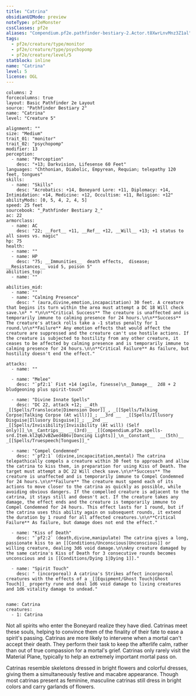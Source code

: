 ```yaml
---
title: "Catrina"
obsidianUIMode: preview
noteType: pf2eMonster
cssClasses: pf2e
aliases: "Compendium.pf2e.pathfinder-bestiary-2.Actor.t8XwrLnvMnz3Z1al" 
tags:
  - pf2e/creature/type/monitor
  - pf2e/creature/type/psychopomp
  - pf2e/creature/level/5
statblock: inline
name: "Catrina"
level: 5
license: OGL
---
```


```statblock
columns: 2
forcecolumns: true
layout: Basic Pathfinder 2e Layout
source: "Pathfinder Bestiary 2"
name: "Catrina"
level: "Creature 5"

alignment: ""
size: "Medium"
trait_01: "monitor"
trait_02: "psychopomp"
modifier: 13
perception:
  - name: "Perception"
    desc: "+13; Darkvision, Lifesense 60 Feet"
languages: "Chthonian, Diabolic, Empyrean, Requian; telepathy 120 feet, tongues"
skills:
  - name: "Skills"
    desc: "Acrobatics: +14, Boneyard Lore: +11, Diplomacy: +14, Intimidation: +14, Medicine: +12, Occultism: +11, Religion: +12"
abilityMods: [0, 5, 4, 2, 4, 5]
speed: 25 feet
sourcebook: "_Pathfinder Bestiary 2_"
ac: 22
armorclass:
  - name: AC
    desc: "22; __Fort__ +11, __Ref__ +12, __Will__ +13; +1 status to all saves vs. magic"
hp: 75
health:
  - name: ""
  - name: HP
    desc: "75; __Immunities__  death effects,  disease; __Resistances__ void 5, poison 5"
abilities_top:
  - name: ""

abilities_mid:
  - name: ""
  - name: "Calming Presence"
    desc: " (aura,divine,emotion,incapacitation) 30 feet. A creature that begins its turn within the area must attempt a DC 18 Will check save.\n* * *\n\n**Critical Success** The creature is unaffected and is temporarily immune to calming presence for 24 hours.\n\n**Success** The creature's attack rolls take a -1 status penalty for 1 round.\n\n**Failure** Any emotion effects that would affect the creature are suppressed and the creature can't use hostile actions. If the creature is subjected to hostility from any other creature, it ceases to be affected by calming presence and is temporarily immune to calming presence for 24 hours.\n\n**Critical Failure** As failure, but hostility doesn't end the effect."

attacks:
  - name: ""

  - name: "Melee"
    desc: "`pf2:1` Fist +14 (agile, finesse)\n__Damage__  2d8 + 2 bludgeoning plus spirit-touch"

  - name: "Divine Innate Spells"
    desc: "DC 22, attack +12; __4th __  _[[Spells/Translocate|Dimension Door]]_, _[[Spells/Talking Corpse|Talking Corpse (At will)]]_; __3rd __  _[[Spells/Illusory Disguise|Illusory Disguise]]_; __2nd __  _[[Spells/Invisibility|Invisibility (At will) (Self only)]]_\n__Cantrips__  __(3rd)__ _[[Compendium.pf2e.spells-srd.Item.kl2q6JvBZwed4B6v|Dancing Lights]]_\n__Constant__  __(5th)__ _[[Spells/Truespeech|Tongues]]_"

  - name: "Compel Condemned"
    desc: "`pf2:1` (divine,incapacitation,mental) The catrina telepathically compels a creature within 30 feet to approach and allow the catrina to kiss them, in preparation for using Kiss of Death. The target must attempt a DC 22 Will check save.\n\n**Success** The creature is unaffected and is temporarily immune to Compel Condemned for 24 hours.\n\n**Failure** The creature must spend each of its actions to move closer to the catrina as quickly as possible, while avoiding obvious dangers. If the compelled creature is adjacent to the catrina, it stays still and doesn't act. If the creature takes any damage, the effect ends and the creature is temporarily immune to Compel Condemned for 24 hours. This effect lasts for 1 round, but if the catrina uses this ability again on subsequent rounds, it extend the duration by 1 round for all affected creatures.\n\n**Critical Failure** As failure, but damage does not end the effect."

  - name: "Kiss of Death"
    desc: "`pf2:2` (death,divine,manipulate) The catrina gives a long, passionate kiss to an [[Conditions/Unconscious|Unconscious]] or willing creature, dealing 3d6 void damage.\n\nAny creature damaged by the same catrina's Kiss of Death for 3 consecutive rounds becomes unconscious and is [[Conditions/Dying 1|Dying 1]]."

  - name: "Spirit Touch"
    desc: " (incorporeal) A catrina's Strikes affect incorporeal creatures with the effects of a _[[Equipment/Ghost Touch|Ghost Touch]]_ property rune and deal 1d6 void damage to living creatures and 1d6 vitality damage to undead."
 
```

```encounter-table
name: Catrina
creatures:
  - 1: Catrina
```



Not all spirits who enter the Boneyard realize they have died. Catrinas meet these souls, helping to convince them of the finality of their fate to ease a spirit's passing. Catrinas are more likely to intervene when a mortal can't accept their death. They perform their task to keep the afterlife calm, rather than out of true compassion for a mortal's grief. Catrinas only rarely visit the Material Plane, typically to help an extremely important mortal pass on.

Catrinas resemble skeletons dressed in bright flowers and colorful dresses, giving them a simultaneously festive and macabre appearance. Though most catrinas present as feminine, masculine catrinas still dress in bright colors and carry garlands of flowers.
